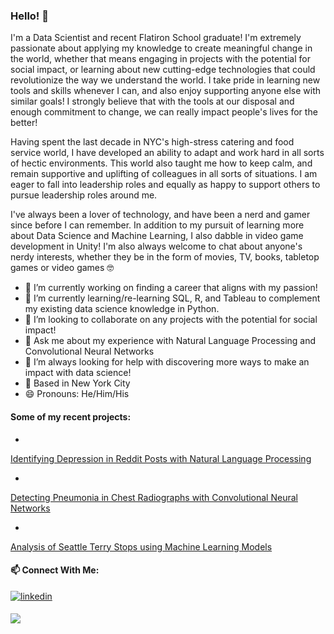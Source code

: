 ### Hello! 👋

I'm a Data Scientist and recent Flatiron School graduate! I'm extremely passionate about applying my knowledge to create meaningful change in the world, whether that means engaging in projects with the potential for social impact, or learning about new cutting-edge technologies that could revolutionize the way we understand the world. I take pride in learning new tools and skills whenever I can, and also enjoy supporting anyone else with similar goals! I strongly believe that with the tools at our disposal and enough commitment to change, we can really impact people's lives for the better!

Having spent the last decade in NYC's high-stress catering and food service world, I have developed an ability to adapt and work hard in all sorts of hectic environments. This world also taught me how to keep calm, and remain supportive and uplifting of colleagues in all sorts of situations. I am eager to fall into leadership roles and equally as happy to support others to pursue leadership roles around me.

I've always been a lover of technology, and have been a nerd and gamer since before I can remember. In addition to my pursuit of learning more about Data Science and Machine Learning, I also dabble in video game development in Unity! I'm also always welcome to chat about anyone's nerdy interests, whether they be in the form of movies, TV, books, tabletop games or video games 🤓


- 🔭 I’m currently working on finding a career that aligns with my passion!
- 🌱 I’m currently learning/re-learning SQL, R, and Tableau to complement my existing data science knowledge in Python.
- 👯 I’m looking to collaborate on any projects with the potential for social impact!
- 💬 Ask me about my experience with Natural Language Processing and Convolutional Neural Networks
- 🤔 I’m always looking for help with discovering more ways to make an impact with data science!
- 🗽 Based in New York City
- 😄 Pronouns: He/Him/His

#### Some of my recent projects:

- <a href="https://github.com/shadel96/Mental_Health_NLP">
Identifying Depression in Reddit Posts with Natural Language Processing
</a>

- <a href="https://github.com/shadel96/xRayDeepLearning-Final" target="_blank">
Detecting Pneumonia in Chest Radiographs with Convolutional Neural Networks
</a>


- <a href="https://github.com/shadel96/Terry_Stops_Analysis" target="_blank">
Analysis of Seattle Terry Stops using Machine Learning Models
</a>



#### 📫 Connect With Me:

<a href="https://www.linkedin.com/in/spencer-hadel/" target="_blank">
<img src=https://img.shields.io/badge/linkedin-%231E77B5.svg?&style=for-the-badge&logo=linkedin&logoColor=white alt=linkedin style="margin-bottom: 5px;" />
</a>

<a href="mailto:shadel96@gmail" rel="nofollow"><img src= "https://img.shields.io/badge/Gmail-D14836?style=for-the-badge&logo=gmail&logoColor=white" />
</a>

<!--
**shadel96/shadel96** is a ✨ _special_ ✨ repository because its `README.md` (this file) appears on your GitHub profile.

Here are some ideas to get you started:

- 🔭 I’m currently working on ...
- 🌱 I’m currently learning ...
- 👯 I’m looking to collaborate on ...
- 🤔 I’m looking for help with ...
- 💬 Ask me about ...
- 📫 How to reach me: ...
- 😄 Pronouns: ...
- ⚡ Fun fact: ...
-->
